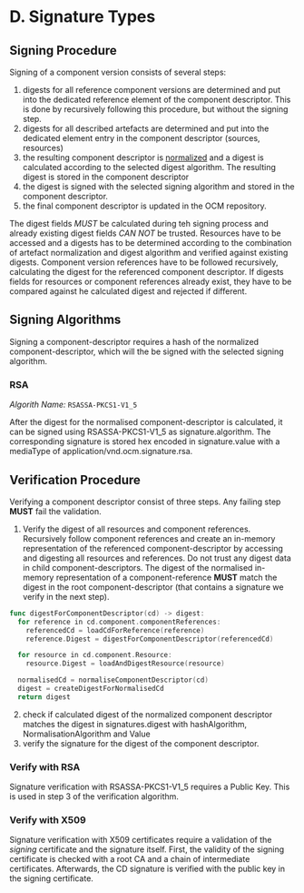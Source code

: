 # D. Signature Types

## Signing Procedure

Signing of a component version consists of several steps:
1. digests for all reference component versions are determined and put
   into the dedicated reference element of the component descriptor.
   This is done by recursively following this procedure, but without the signing step.
2. digests for all described artefacts are determined and put into the dedicated
   element entry in the component descriptor (sources, resources)
3. the resulting component descriptor is [normalized](../../specification/formats/componentdescriptor_normalization.md)
   and a digest is calculated according to the selected digest algorithm. The resulting
   digest is stored in the component descriptor
4. the digest is signed with the selected signing algorithm and stored in the 
   component descriptor.
5. the final component descriptor is updated in the OCM repository.

The digest fields *MUST* be calculated during teh signing process and already existing
digest fields *CAN NOT* be trusted. Resources have to be accessed and
a digests has to be determined according to the combination of artefact
normalization and digest algorithm and verified against existing digests.
Component version references have to be followed recursively, calculating the
digest for the referenced component descriptor. If digests fields for resources or
component references already exist, they have to be compared against 
he calculated digest and rejected if different.

## Signing Algorithms

Signing a component-descriptor requires a hash of the normalized component-descriptor,
which will the be signed with the selected signing algorithm.

### RSA

*Algorith Name:* `RSASSA-PKCS1-V1_5`

After the digest for the normalised component-descriptor is calculated, it can be signed using RSASSA-PKCS1-V1_5 as signature.algorithm. The corresponding signature is stored hex encoded in signature.value with a mediaType of application/vnd.ocm.signature.rsa.


## Verification Procedure

Verifying a component descriptor consist of three steps. Any failing step
**MUST** fail the validation.

1. Verify the digest of all resources and component references. Recursively follow component references and create an in-memory representation of the referenced component-descriptor by accessing and digesting all resources and references. Do not trust any digest data in child component-descriptors. The digest of the normalised in-memory representation of a component-reference **MUST** match the digest in the root component-descriptor (that contains a signature we verify in the next step).

```go
func digestForComponentDescriptor(cd) -> digest:
  for reference in cd.component.componentReferences:
    referencedCd = loadCdForReference(reference)
    reference.Digest = digestForComponentDescriptor(referencedCd)

  for resource in cd.component.Resource:
    resource.Digest = loadAndDigestResource(resource)

  normalisedCd = normaliseComponentDescriptor(cd)
  digest = createDigestForNormalisedCd
  return digest
```

2. check if calculated digest of the normalized component descriptor matches the
   digest in signatures.digest with hashAlgorithm, NormalisationAlgorithm and Value
3. verify the signature for the digest of the component descriptor.

### Verify with RSA

Signature verification with RSASSA-PKCS1-V1_5 requires a Public Key. This is used in step 3 of the verification algorithm.

### Verify with X509

Signature verification with X509 certificates require a validation of the
*signing* certificate and the signature itself. First, the validity of the 
signing certificate is checked with a root CA and a chain of intermediate
certificates. Afterwards, the CD signature is verified with the public key in
the signing certificate.